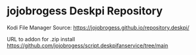 # jojobrogess Deskpi Repository

Kodi File Manager Source:
https://jojobrogess.github.io/repository.deskpi/

URL to addon for .zip install
https://github.com/jojobrogess/script.deskpifanservice/tree/main

